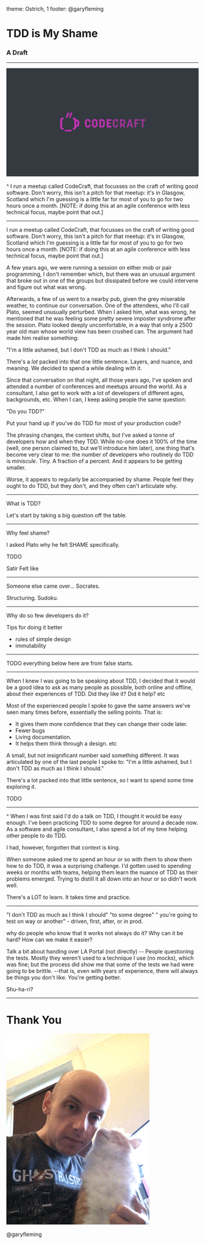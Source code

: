 theme: Ostrich, 1
footer: @garyfleming

# TDD is My Shame
### A Draft


---

![](images/CODE-CRAFT-V2-01-09.svg)

^ I run a meetup called CodeCraft, that focusses on the craft of writing good software. Don't worry, this isn't a pitch for that meetup: it's in Glasgow, Scotland which I'm guessing is a little far for most of you to go for two hours once a month. [NOTE: if doing this at an agile conference with less technical focus, maybe point that out.]

---

I run a meetup called CodeCraft, that focusses on the craft of writing good software. Don't worry, this isn't a pitch for that meetup: it's in Glasgow, Scotland which I'm guessing is a little far for most of you to go for two hours once a month. [NOTE: if doing this at an agile conference with less technical focus, maybe point that out.]

A few years ago, we were running a session on either mob or pair programming, I don't remember which, but there was an unusual argument that broke out in one of the groups but dissipated before we could intervene and figure out what was wrong.

Afterwards, a few of us went to a nearby pub, given the grey miserable weather, to continue our conversation. One of the attendees, who I'll call Plato, seemed unusually perturbed. When I asked him, what was wrong, he mentioned that he was feeling some pretty severe imposter syndrome after the session. Plato looked deeply uncomfortable, in a way that only a 2500 year old man whose world view has been crushed can. The argument had made him realise something:

"I'm a little ashamed, but I don't TDD as much as I think I should."

There's a *lot* packed into that one little sentence. Layers, and nuance, and meaning. We decided to spend a while dealing with it.

Since that conversation on that night, all those years ago, I've spoken and attended a number of conferences and meetups around the world. As a consultant, I also get to work with a lot of developers of different ages, backgrounds, etc. When I can, I keep asking people the same question:

"Do you TDD?"

Put your hand up if you've do TDD for most of your production code?

The phrasing changes, the context shifts, but I've asked a tonne of developers how and when they TDD. While no-one does it 100% of the time (well, one person claimed to, but we'll introduce him later), one thing that's become very clear to me: the number of developers who routinely do TDD is *miniscule*. Tiny. A fraction of a percent. And it appears to be getting smaller.

Worse, it appears to regularly be accompanied by shame. People feel they ought to do TDD, but they don't, and they often can't articulate why.

---

What is TDD?

Let's start by taking a big question off the table.

---

Why feel shame?

I asked Plato why he felt SHAME specifically.

TODO

Satir
Felt like

---

Someone else came over... Socrates.

Structuring.
Sudoku.


---

Why do so few developers do it?

Tips for doing it better

- rules of simple design
- immutability

---

TODO everything below here are from false starts.

---

When I knew I was going to be speaking about TDD, I decided that it would be a good idea to ask as many people as possible, both online and offline, about their experiences of TDD. Did they like it? Did it help? etc

Most of the experienced people I spoke to gave the same answers we've seen many times before, essentially the selling points. That is:

* It gives them more confidence that they can change their code later.
* Fewer bugs
* Living documentation.
* It helps them think through a design.
etc

A small, but not insignificant number said something different. It was articulated by one of the last people I spoke to: "I'm a little ashamed, but I don't TDD as much as I think I should."

There's a lot packed into that little sentence, so I want to spend some time exploring it.

TODO

---

^ When I was first said I'd do a talk on TDD, I thought it would be easy enough. I've been practicing TDD to some degree for around a decade now. As a software and agile consultant, I also spend a lot of my time helping other people to do TDD.

I had, however, forgotten that context is king.

When someone asked me to spend an hour or so with them to show them how to do TDD, it was a surprising challenge. I'd gotten used to spending weeks or months with teams, helping them learn the nuance of TDD as their problems emerged. Trying to distill it all down into an hour or so didn't work well.

There's a LOT to learn. It takes time and practice.


---

"I don't TDD as much as I think I should"
"to some degree"
" you're going to test on way or another" - driven, first, after, or in prod.

why do people who know that it works not always do it? Why can it be hard? How can we make it easier?

Talk a bit about handing over LA Portal (not directly) -- People questioning the tests. Mostly they weren't used to a technique I use (no mocks), which was fine; but the process did show me that some of the tests we had were going to be brittle. --that is, even with years of experience, there will always be things you don't like. You're getting better.

Shu-ha-ri?


---

# Thank You

![inline](images/cat3.gif)

@garyfleming
